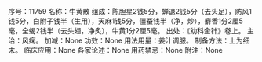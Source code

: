 序号：11759
名称：牛黄散
组成：陈胆星2钱5分，蝉退2钱5分（去头足），防风1钱5分，白附子钱半（生用），天麻1钱5分，僵蚕钱半（净，炒），麝香1分2厘5毫，全蝎2钱半（去头翅，净炙），牛黄1分2厘5毫。
出处：《幼科金针》卷上。
主治：风痫。
加减：None
功效：None
用法用量：姜汁调服。
制备方法：上为细末。
临床应用：None
各家论述：None
用药禁忌：None
附注：None
